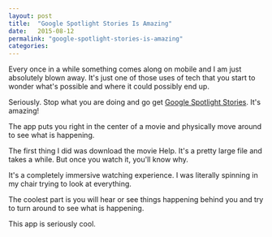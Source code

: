 ```yaml
---
layout: post
title:  "Google Spotlight Stories Is Amazing"
date:   2015-08-12
permalink: "google-spotlight-stories-is-amazing"
categories:
---
```


Every once in a while something comes along on mobile and I am just absolutely blown away. It's just one of those uses of tech that you start to wonder what's possible and where it could possibly end up.

Seriously. Stop what you are doing and go get [Google Spotlight Stories](http://www.theverge.com/2015/7/23/9023411/spotlight-stories-ios-google-releases). It's amazing!

The app puts you right in the center of a movie and physically move around to see what is happening.

The first thing I did was download the movie Help. It's a pretty large file and takes a while. But once you watch it, you'll know why.

It's a completely immersive watching experience. I was literally spinning in my chair trying to look at everything.

The coolest part is you will hear or see things happening behind you and try to turn around to see what is happening.

This app is seriously cool.
